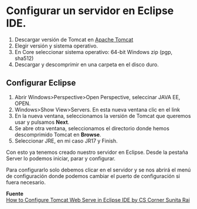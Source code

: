 # Configurar un servidor en Eclipse IDE.

1. Descargar versión de Tomcat en [Apache Tomcat](https://tomcat.apache.org)
2. Elegir versión y sistema operativo.
3. En Core seleccionar sistema operativo: 64-bit Windows zip (pgp, sha512)
4. Descargar y descomprimir en una carpeta en el disco duro.

## Configurar Eclipse

1. Abrir Windows>Perspective>Open Perspective, seleccinar JAVA EE, OPEN.
2. Windows>Show View>Servers. En esta nueva ventana clic en el link 
3. En la nueva ventana, seleccionamos la versión de Tomcat que queremos usar y pulsamos **Next**.
4. Se abre otra ventana, seleccionamos el directorio donde hemos descomprimido Tomcat en **Browse**.
7. Seleccionar JRE, en mi caso JR17 y Finish.

Con esto ya tenemos creado nuestro servidor en Eclipse. Desde la pestaña Server lo podemos iniciar, parar y configurar.  

Para configurarlo solo debemos clicar en el servidor y se nos abrirá el menú de configuración donde podemos cambiar el puerto de configuración si fuera necesario.  


**Fuente**  
[How to Configure Tomcat Web Serve in Eclipse IDE by CS Corner Sunita Rai](https://www.youtube.com/watch?v=0CsWW1Ni8jA)